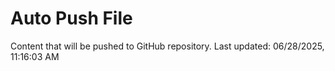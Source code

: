 # Auto Push File

Content that will be pushed to GitHub repository.
Last updated: 06/28/2025, 11:16:03 AM